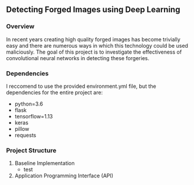 ## Detecting Forged Images using Deep Learning


### Overview
In recent years creating high quality forged images has become trivially easy and there are numerous ways in which this technology could be used maliciously. The goal of this project is to investigate the effectiveness of convolutional neural networks in detecting these forgeries.

### Dependencies
I reccomend to use the provided environment.yml file, but the dependencies for the entire project are:

  - python=3.6
  - flask
  - tensorflow=1.13
  - keras
  - pillow
  - requests

### Project Structure
1. Baseline Implementation
	* test
2. Application Programming Interface (API) 

